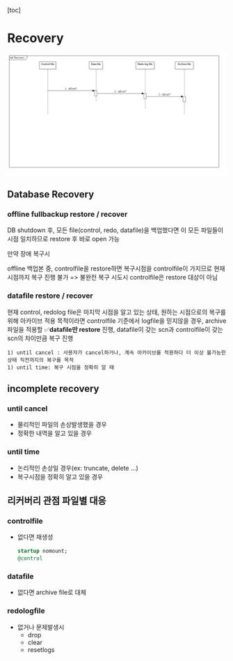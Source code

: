 [toc]

# Recovery

<img src="./assets/Recovery.png" alt="Recovery" style="zoom:50%;" />

## Database Recovery

### offline fullbackup restore / recover

DB shutdown 후, 모든 file(control, redo, datafile)을 백업했다면
이 모든 파일들이 시점 일치하므로 restore 후 바로 open 가능

만약 장애 복구시

offline 백업본 중, controlfile을 restore하면 복구시점을 controlfile이 가지므로 현재 시점까지 복구 진행 불가
=> 불완전 복구 시도시 controlfile은 restore 대상이 아님

### datafile restore / recover

현재 control, redolog file은 마지막 시점을 알고 있는 상태, 
원하는 시점으로의 복구를 위해 아카이브 적용 목적이라면 controlfile 기준에서 logfile을 믿지않을 경우, archive파일을 적용할
✅**datafile만 restore** 진행,
	datafile이 갖는 scn과 controlfile이 갖는 scn의 차이만큼 복구 진행

	1) until cancel : 사용자가 cancel하거나, 계속 아카이브를 적용하다 더 이상 불가능한 상태 직전까지의 복구를 목적
	1) until time: 복구 시점을 정확히 알 때

## incomplete recovery

### until cancel

- 물리적인 파일의 손상발생했을 경우
- 정확한 내역을 알고 있을 경우

### until time

- 논리적인 손상일 경우(ex: truncate, delete ...)
- 복구시점을 정확히 알고 있을 경우

## 리커버리 관점 파일별 대응

### controlfile

- 없다면 재생성
  ```sql
  startup nomount;
  @control
  ```

  

### datafile

- 없다면 archive file로 대체

### redologfile

- 없거나 문제발생시
  - drop
  - clear
  - resetlogs